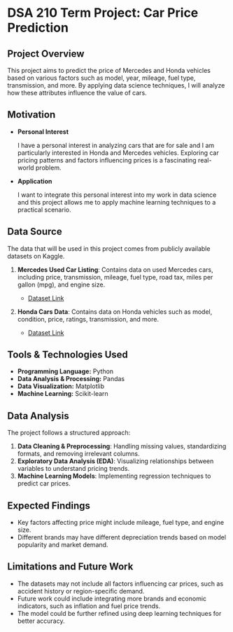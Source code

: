 # DSA 210 Term Project: Car Price Prediction

## Project Overview  
This project aims to predict the price of Mercedes and Honda vehicles based on various factors such as model, year, mileage, fuel type, transmission, and more. By applying data science techniques, I will analyze how these attributes influence the value of cars.  

## Motivation

- **Personal Interest**
  
  I have a personal interest in analyzing cars that are for sale and I am particularly interested in Honda and Mercedes vehicles. Exploring car pricing patterns and factors influencing prices is a fascinating real-world problem.
- **Application**
  
  I want to integrate this personal interest into my work in data science and this project allows me to apply machine learning techniques to a practical scenario.

## Data Source
The data that will be used in this project comes from publicly available datasets on Kaggle.
1. **Mercedes Used Car Listing**: Contains data on used Mercedes cars, including price, transmission, mileage, fuel type, road tax, miles per gallon (mpg), and engine size.
   - [Dataset Link](https://www.kaggle.com/datasets/mysarahmadbhat/mercedes-used-car-listing)

2. **Honda Cars Data**: Contains data on Honda vehicles such as model, condition, price, ratings, transmission, and more.
   - [Dataset Link](https://www.kaggle.com/datasets/omartorres25/honda-data)

## Tools & Technologies Used
- **Programming Language:** Python
- **Data Analysis & Processing:** Pandas
- **Data Visualization:** Matplotlib
- **Machine Learning:** Scikit-learn

## Data Analysis
The project follows a structured approach:
1. **Data Cleaning & Preprocessing**: Handling missing values, standardizing formats, and removing irrelevant columns.
2. **Exploratory Data Analysis (EDA)**: Visualizing relationships between variables to understand pricing trends.
3. **Machine Learning Models**: Implementing regression techniques to predict car prices.

## Expected Findings
- Key factors affecting price might include mileage, fuel type, and engine size.
- Different brands may have different depreciation trends based on model popularity and market demand.

## Limitations and Future Work
- The datasets may not include all factors influencing car prices, such as accident history or region-specific demand.
- Future work could include integrating more brands and economic indicators, such as inflation and fuel price trends.
- The model could be further refined using deep learning techniques for better accuracy.

